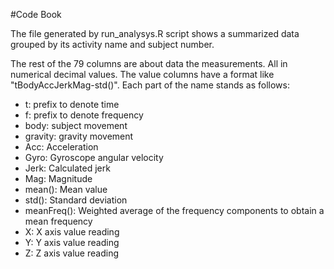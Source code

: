 #Code Book

The file generated by run_analysys.R script shows a summarized data grouped 
by its activity name and subject number.

The rest of the 79 columns are about data the measurements. All in numerical decimal values.
The value columns have a format like "tBodyAccJerkMag-std()". Each part of the name stands as follows:

* t: prefix to denote time
* f: prefix to denote frequency
* body: subject movement
* gravity: gravity movement
* Acc: Acceleration
* Gyro: Gyroscope angular velocity
* Jerk: Calculated jerk
* Mag: Magnitude
* mean(): Mean value
* std(): Standard deviation
* meanFreq(): Weighted average of the frequency components to obtain a mean frequency
* X: X axis value reading
* Y: Y axis value reading
* Z: Z axis value reading